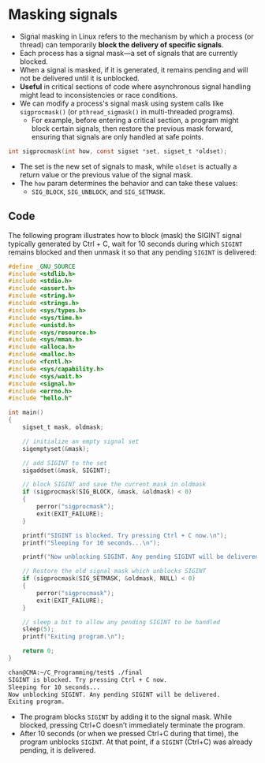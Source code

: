 # Masking signals

- Signal masking in Linux refers to the mechanism by which a process (or thread) can temporarily **block the delivery of specific signals**. 
- Each process has a signal mask—a set of signals that are currently blocked. 
- When a signal is masked, if it is generated, it remains pending and will not be delivered until it is unblocked. 
- **Useful** in critical sections of code where asynchronous signal handling might lead to inconsistencies or race conditions.
- We can modify a process's signal mask using system calls like `sigprocmask()` (or `pthread_sigmask()` in multi-threaded programs).
  - For example, before entering a critical section, a program might block certain signals, then restore the previous mask forward, ensuring that signals are only handled at safe points.

```c
int sigprocmask(int how, const sigset *set, sigset_t *oldset);
```

- The set is the new set of signals to mask, while `oldset` is actually a return value or the previous value of the signal mask.
- The `how` param determines the behavior and can take these values:
  - `SIG_BLOCK`, `SIG_UNBLOCK`, and `SIG_SETMASK`.

## Code

The following program illustrates how to block (mask) the SIGINT signal typically generated by Ctrl + C, wait for 10 seconds during which `SIGINT` remains blocked and then unmask it so that any pending `SIGINT` is delivered:

```c
#define _GNU_SOURCE
#include <stdlib.h>
#include <stdio.h>
#include <assert.h>
#include <string.h>
#include <strings.h>
#include <sys/types.h>
#include <sys/time.h>
#include <unistd.h>
#include <sys/resource.h>
#include <sys/mman.h>
#include <alloca.h>
#include <malloc.h>
#include <fcntl.h>
#include <sys/capability.h>
#include <sys/wait.h>
#include <signal.h>
#include <errno.h>
#include "hello.h"

int main()
{
    sigset_t mask, oldmask;

    // initialize an empty signal set
    sigemptyset(&mask);

    // add SIGINT to the set
    sigaddset(&mask, SIGINT);

    // block SIGINT and save the current mask in oldmask
    if (sigprocmask(SIG_BLOCK, &mask, &oldmask) < 0)
    {
        perror("sigprocmask");
        exit(EXIT_FAILURE);
    }

    printf("SIGINT is blocked. Try pressing Ctrl + C now.\n");
    printf("Sleeping for 10 seconds...\n");

    printf("Now unblocking SIGINT. Any pending SIGINT will be delivered.\n");

    // Restore the old signal mask which unblocks SIGINT
    if (sigprocmask(SIG_SETMASK, &oldmask, NULL) < 0)
    {
        perror("sigprocmask");
        exit(EXIT_FAILURE);
    }

    // sleep a bit to allow any pending SIGINT to be handled
    sleep(5);
    printf("Exiting program.\n");

    return 0;
}
```

```sh
chan@CMA:~/C_Programming/test$ ./final
SIGINT is blocked. Try pressing Ctrl + C now.
Sleeping for 10 seconds...
Now unblocking SIGINT. Any pending SIGINT will be delivered.
Exiting program.

```

- The program blocks `SIGINT` by adding it to the signal mask. While blocked, pressing Ctrl+C doesn’t immediately terminate the program.
- After 10 seconds (or when we pressed Ctrl+C during that time), the program unblocks `SIGINT`. At that point, if a `SIGINT` (Ctrl+C) was already pending, it is delivered.